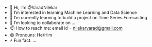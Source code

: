 - 👋 Hi, I’m @VaradNilekar
- 👀 I’m interested in learning Machine Learning and Data Science
- 🌱 I’m currently learning to build a project on Time Series Forecasting
- 💞️ I’m looking to collaborate on ...
- 📫 How to reach me: email id = nilekarvarad@gmail.com
- 😄 Pronouns: He/Him
- ⚡ Fun fact: ...

<!---
VaradNilekar/VaradNilekar is a ✨ special ✨ repository because its `README.md` (this file) appears on your GitHub profile.
You can click the Preview link to take a look at your changes.
--->
